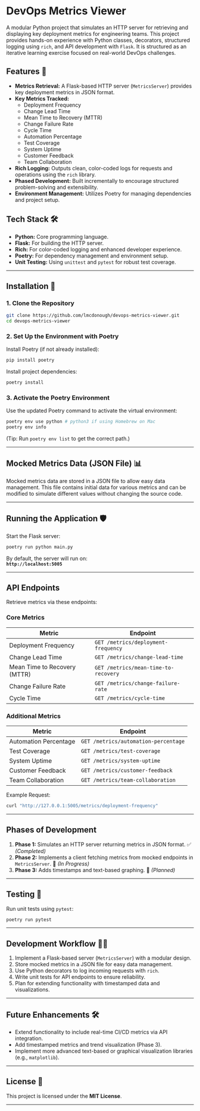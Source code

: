 # **DevOps Metrics Viewer**

A modular Python project that simulates an HTTP server for retrieving and displaying key deployment metrics for engineering teams. This project provides hands-on experience with Python classes, decorators, structured logging using `rich`, and API development with `Flask`. It is structured as an iterative learning exercise focused on real-world DevOps challenges.

## **Features 🚀**

* **Metrics Retrieval:** A Flask-based HTTP server (`MetricsServer`) provides key deployment metrics in JSON format.
* **Key Metrics Tracked:**
  * Deployment Frequency
  * Change Lead Time
  * Mean Time to Recovery (MTTR)
  * Change Failure Rate
  * Cycle Time
  * Automation Percentage
  * Test Coverage
  * System Uptime
  * Customer Feedback
  * Team Collaboration
* **Rich Logging:** Outputs clean, color-coded logs for requests and operations using the `rich` library.
* **Phased Development:** Built incrementally to encourage structured problem-solving and extensibility.
* **Environment Management:** Utilizes Poetry for managing dependencies and project setup.

## **Tech Stack 🛠️**

* **Python:** Core programming language.
* **Flask:** For building the HTTP server.
* **Rich:** For color-coded logging and enhanced developer experience.
* **Poetry:** For dependency management and environment setup.
* **Unit Testing:** Using `unittest` and `pytest` for robust test coverage.

---

## **Installation 🐍**

### 1. **Clone the Repository**

```bash
git clone https://github.com/lmcdonough/devops-metrics-viewer.git
cd devops-metrics-viewer
```

### 2. **Set Up the Environment with Poetry**

Install Poetry (if not already installed):

```bash
pip install poetry
```

Install project dependencies:

```bash
poetry install
```

### 3. **Activate the Poetry Environment**

Use the updated Poetry command to activate the virtual environment:

```bash
poetry env use python # python3 if using Homebrew on Mac
poetry env info
```

(Tip: Run `poetry env list` to get the correct path.)

---

## **Mocked Metrics Data (JSON File) 📊**

Mocked metrics data are stored in a JSON file to allow easy data management. This file contains initial data for various metrics and can be modified to simulate different values without changing the source code.

---

## **Running the Application 🛡️**

Start the Flask server:

```bash
poetry run python main.py
```

By default, the server will run on:  
**`http://localhost:5005`**

---

## **API Endpoints**

Retrieve metrics via these endpoints:

### **Core Metrics**

| Metric                     | Endpoint                                  |
|----------------------------|-------------------------------------------|
| Deployment Frequency       | `GET /metrics/deployment-frequency`       |
| Change Lead Time           | `GET /metrics/change-lead-time`           |
| Mean Time to Recovery (MTTR) | `GET /metrics/mean-time-to-recovery`   |
| Change Failure Rate        | `GET /metrics/change-failure-rate`        |
| Cycle Time                 | `GET /metrics/cycle-time`                 |

### **Additional Metrics**

| Metric                  | Endpoint                                  |
|-------------------------|-------------------------------------------|
| Automation Percentage   | `GET /metrics/automation-percentage`      |
| Test Coverage          | `GET /metrics/test-coverage`             |
| System Uptime          | `GET /metrics/system-uptime`             |
| Customer Feedback      | `GET /metrics/customer-feedback`         |
| Team Collaboration     | `GET /metrics/team-collaboration`        |

Example Request:

```bash
curl "http://127.0.0.1:5005/metrics/deployment-frequency"
```

---

## **Phases of Development**

1. **Phase 1:** Simulates an HTTP server returning metrics in JSON format. ✅ *(Completed)*
2. **Phase 2:** Implements a client fetching metrics from mocked endpoints in `MetricsServer`. 🔄 *(In Progress)*
3. **Phase 3:** Adds timestamps and text-based graphing. 🚧 *(Planned)*

---

## **Testing 🧪**

Run unit tests using `pytest`:

```bash
poetry run pytest
```

---

## **Development Workflow 🧑‍💻**

1. Implement a Flask-based server (`MetricsServer`) with a modular design.
2. Store mocked metrics in a JSON file for easy data management.
3. Use Python decorators to log incoming requests with `rich`.
4. Write unit tests for API endpoints to ensure reliability.
5. Plan for extending functionality with timestamped data and visualizations.

---

## **Future Enhancements 🛠️**

* Extend functionality to include real-time CI/CD metrics via API integration.
* Add timestamped metrics and trend visualization (Phase 3).
* Implement more advanced text-based or graphical visualization libraries (e.g., `matplotlib`).

---

## **License 📜**

This project is licensed under the **MIT License**.

---

